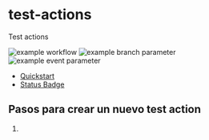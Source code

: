 # test-actions

Test actions

![example workflow](https://github.com/elingan/test-actions/actions/workflows/github-actions-demo.yaml/badge.svg)
![example branch parameter](https://github.com/elingan/test-actions/actions/workflows/github-actions-demo.yaml/badge.svg?branch=develop)
![example event parameter](https://github.com/elingan/test-actions/actions/workflows/github-actions-demo.yaml/badge.svg?event=pull_request)


- [Quickstart](https://docs.github.com/en/actions/quickstart)
- [Status Badge](https://docs.github.com/en/actions/managing-workflow-runs/adding-a-workflow-status-badge)

## Pasos para crear un nuevo test action

1. 
